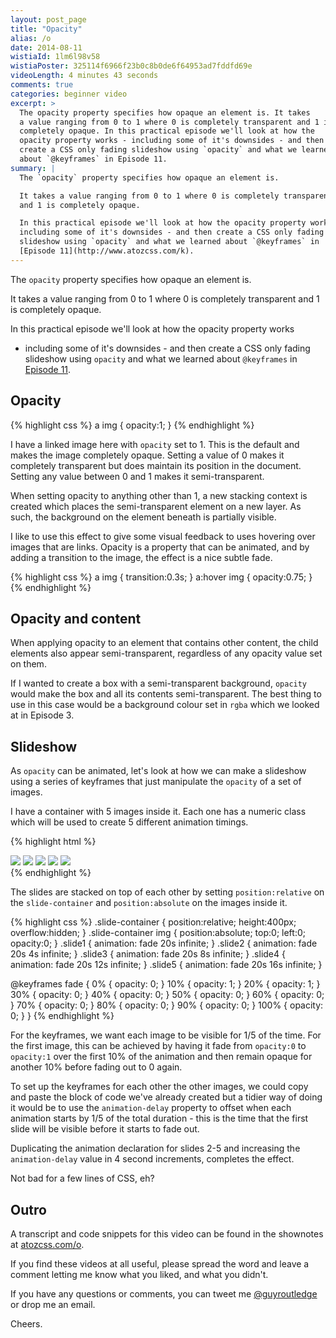 ```yaml
---
layout: post_page
title: "Opacity"
alias: /o
date: 2014-08-11
wistiaId: 1lm6l98v58
wistiaPoster: 325114f6966f23b0c8b0de6f64953ad7fddfd69e
videoLength: 4 minutes 43 seconds
comments: true
categories: beginner video
excerpt: >
  The opacity property specifies how opaque an element is. It takes
  a value ranging from 0 to 1 where 0 is completely transparent and 1 is
  completely opaque. In this practical episode we'll look at how the
  opacity property works - including some of it's downsides - and then
  create a CSS only fading slideshow using `opacity` and what we learned
  about `@keyframes` in Episode 11.
summary: |
  The `opacity` property specifies how opaque an element is.

  It takes a value ranging from 0 to 1 where 0 is completely transparent
  and 1 is completely opaque.

  In this practical episode we'll look at how the opacity property works,
  including some of it's downsides - and then create a CSS only fading
  slideshow using `opacity` and what we learned about `@keyframes` in
  [Episode 11](http://www.atozcss.com/k).
---
```


The `opacity` property specifies how opaque an element is.

It takes a value ranging from 0 to 1 where 0 is completely transparent
and 1 is completely opaque.

In this practical episode we'll look at how the opacity property works
- including some of it's downsides - and then create a CSS only fading
slideshow using `opacity` and what we learned about `@keyframes` in
[Episode 11](http://www.atozcss.com/k).

## Opacity

{% highlight css %}
a img {
	opacity:1;
}
{% endhighlight %}

I have a linked image here with `opacity` set to 1. This is the default
and makes the image completely opaque. Setting a value of 0 makes it
completely transparent but does maintain its position in the document.
Setting any value between 0 and 1 makes it semi-transparent.

When setting opacity to anything other than 1, a new stacking context is
created which places the semi-transparent element on a new layer. As
such, the background on the element beneath is partially visible.

I like to use this effect to give some visual feedback to uses hovering
over images that are links. Opacity is a property that can be animated,
and by adding a transition to the image, the effect is a nice subtle fade.

{% highlight css %}
a img { transition:0.3s; }
a:hover img { opacity:0.75; }
{% endhighlight %}

## Opacity and content

When applying opacity to an element that contains other content, the
child elements also appear semi-transparent, regardless of any opacity
value set on them.

If I wanted to create a box with a semi-transparent background,
`opacity` would make the box and all its contents semi-transparent. The
best thing to use in this case would be a background colour set in
`rgba` which we looked at in Episode 3.

## Slideshow

As `opacity` can be animated, let's look at how we can make a slideshow
using a series of keyframes that just manipulate the `opacity` of a set
of images.

I have a container with 5 images inside it. Each one has a numeric class
which will be used to create 5 different animation timings.

{% highlight html %}
<div class="slide-container">
	<img class="slide1" src="http://www.placekitten.com/800/400">
	<img class="slide2" src="http://www.placekitten.com/800/500">
	<img class="slide3" src="http://www.placekitten.com/700/600">
	<img class="slide4" src="http://www.placekitten.com/800/400">
	<img class="slide5" src="http://www.placekitten.com/800/500">
</div>
{% endhighlight %}

The slides are stacked on top of each other by setting
`position:relative` on the `slide-container` and `position:absolute` on
the images inside it.

{% highlight css %}
.slide-container {
	position:relative;
	height:400px;
	overflow:hidden;
}
.slide-container img { position:absolute; top:0; left:0; opacity:0; }
.slide1 { animation: fade 20s infinite;     }
.slide2 { animation: fade 20s 4s infinite;  }
.slide3 { animation: fade 20s 8s infinite;  }
.slide4 { animation: fade 20s 12s infinite; }
.slide5 { animation: fade 20s 16s infinite; } 

@keyframes fade {
	0%   { opacity: 0; }
	10%  { opacity: 1; }
	20%  { opacity: 1; }
	30%  { opacity: 0; }
	40%  { opacity: 0; }
	50%  { opacity: 0; } 
	60%  { opacity: 0; }
	70%  { opacity: 0; }
	80%  { opacity: 0; }
	90%  { opacity: 0; }
	100% { opacity: 0; }
}
{% endhighlight %}

For the keyframes, we want each image to be visible for 1/5 of the
time. For the first image, this can be achieved by having it fade from
`opacity:0` to `opacity:1` over the first 10% of the animation and then
remain opaque for another 10% before fading out to 0 again.

To set up the keyframes for each other the other images, we could copy
and paste the block of code we've already created but a tidier way of
doing it would be to use the `animation-delay` property to offset when
each animation starts by 1/5 of the total duration - this is the time
that the first slide will be visible before it starts to fade out.

Duplicating the animation declaration for slides 2-5 and increasing the
`animation-delay` value in 4 second increments, completes the effect.

Not bad for a few lines of CSS, eh?

## Outro

A transcript and code snippets for this video can be found in the
shownotes at [atozcss.com/o](http://www.atozcss.com/o).

If you find these videos at all useful, please spread the word and leave
a comment letting me know what you liked, and what you didn't.

If you have any questions or comments, you can tweet me
[@guyroutledge](http://www.twitter.com/guyroutledge) or
drop me an email.

Cheers.


